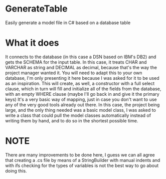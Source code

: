 # GenerateTable
Easily generate a model file in C# based on a database table
# What it does
It connects to the database (in this case a DSN based on IBM's DB2) and gets the SCHEMA for the input table. In this case, it treats CHAR and VARCHAR as string and DECIMAL as decimal, because that's the way the project manager wanted it. 
You will need to adapt this to your own database, I'm only presenting it here because I was asked for it to be used as an inspiration. 
This will create, as well, a constructor with a full select clause, which in turn will fill and initialize all of the fields from the database, with an empty WHERE clause (maybe I'll go back in and give it the primary keys)
It's a very basic way of mapping, just in case you don't want to use any of the very good tools already out there.
In this case, the project being large, and the only thing needed was a basic model class, I was asked to write a class that could pull the model classes automatically instead of writing them by hand, and to do so in the shortest possible time. 
# NOTE
There are many improvements to be done here, I guess we can all agree that creating a .cs file by means of a StringBuilder with manual indents and with ifs checking for the types of variables is not the best way to go about doing this. 
